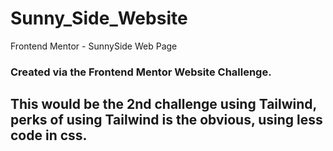 # Sunny_Side_Website
Frontend Mentor - SunnySide Web Page

### Created via the Frontend Mentor Website Challenge.
## This would be the 2nd challenge using Tailwind, perks of using Tailwind is the obvious, using less code in css.
